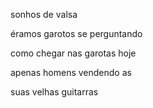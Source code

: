 sonhos de valsa

éramos garotos se perguntando

como chegar nas garotas hoje

apenas homens vendendo as

suas velhas guitarras
